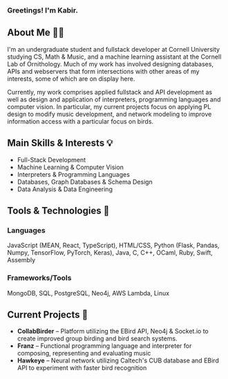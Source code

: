 ### Greetings! I'm Kabir.

## About Me 👋🏼
I'm an undergraduate student and fullstack developer at Cornell University studying CS, Math & Music, and a machine learning assistant at the Cornell Lab of Ornithology. Much of my work has involved designing databases, APIs and webservers that form intersections with other areas of my interests, some of which are on display here. 

Currently, my work comprises applied fullstack and API development as well as design and application of interpreters, programming languages and computer vision. In particular,  my current projects focus on applying PL design to modify music development, and network modeling to improve information access with a particular focus on birds.

## Main Skills & Interests 💡
- Full-Stack Development
- Machine Learning & Computer Vision
- Interpreters & Programming Languages
- Databases, Graph Databases & Schema Design
- Data Analysis & Data Engineering
  
## Tools & Technologies 🔧
  ### Languages
  JavaScript (MEAN, React, TypeScript), HTML/CSS, Python (Flask, Pandas, Numpy, TensorFlow, PyTorch, Keras), Java, C, C++, OCaml, Ruby, Swift, Assembly

  ### Frameworks/Tools
  MongoDB, SQL, PostgreSQL, Neo4j, AWS Lambda, Linux
  

## Current Projects 🌱
- **CollabBirder** – Platform utilizing the EBird API, Neo4j & Socket.io to create improved group birding and bird search systems.
- **Franz** – Functional programming language and interpreter for composing, representing and evaluating music
- **Hawkeye** – Neural network utilizing Caltech's CUB database and EBird API to experiment with faster bird recognition
